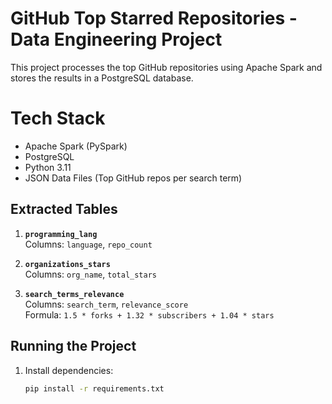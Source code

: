 # GitHub Top Starred Repositories - Data Engineering Project

This project processes the top GitHub repositories using Apache Spark and stores the results in a PostgreSQL database.

# Tech Stack

- Apache Spark (PySpark)
- PostgreSQL
- Python 3.11
- JSON Data Files (Top GitHub repos per search term)

##  Extracted Tables

1. **`programming_lang`**  
   Columns: `language`, `repo_count`

2. **`organizations_stars`**  
   Columns: `org_name`, `total_stars`

3. **`search_terms_relevance`**  
   Columns: `search_term`, `relevance_score`  
   Formula: `1.5 * forks + 1.32 * subscribers + 1.04 * stars`

##  Running the Project

1. Install dependencies:
   ```bash
   pip install -r requirements.txt
